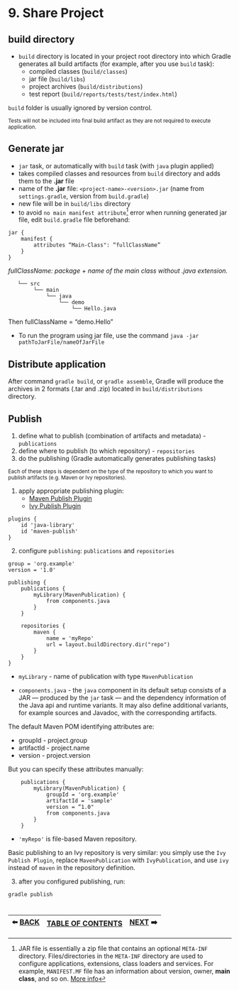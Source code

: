 # 9. Share Project

## build directory

- `build` directory is located in your project root directory into which Gradle generates all build artifacts (for example, after you use `build` task):
  - compiled classes (`build/classes`)
  - jar file (`build/libs`)
  - project archives (`build/distributions`)
  - test report (`build/reports/tests/test/index.html`)

`build` folder is usually ignored by version control.

<sub>Tests will not be included into final build artifact as they are not required to execute application.</sub>

## Generate jar

- `jar` task, or automatically with `build` task (with `java` plugin applied)
- takes compiled classes and resources from `build` directory and adds them to the **.jar** file
- name of the **.jar** file: `<project-name>-<version>.jar` (name from `settings.gradle`, version from `build.gradle`)
- new file will be in `build/libs` directory
- to avoid `no main manifest attribute`[^1] error when running generated jar file, edit `build.gradle` file beforehand:

```
jar {
    manifest {
        attributes “Main-Class": “fullClassName”
    }
}
```
*fullClassName: package + name of the main class without .java extension.*
```
   └── src
        └── main
            └── java 
                └── demo
                    └── Hello.java
```
Then fullClassName = “demo.Hello”

- To run the program using jar file, use the command `java -jar pathToJarFile/nameOfJarFile`

## Distribute application 

After command `gradle build`, or `gradle assemble`, Gradle will produce the archives in 2 formats (.tar and .zip) located in `build/distributions` directory.

## Publish

1) define what to publish (combination of artifacts and metadata) - `publications`
2) define where to publish (to which repository) - `repositories`
3) do the publishing (Gradle automatically generates publishing tasks)

<sub>Each of these steps is dependent on the type of the repository to which you want to publish artifacts (e.g. Maven or Ivy repositories).</sub>

1) apply appropriate publishing plugin:
    - [Maven Publish Plugin](https://docs.gradle.org/current/userguide/publishing_maven.html#publishing_maven)
    - [Ivy Publish Plugin](https://docs.gradle.org/current/userguide/publishing_ivy.html#publishing_ivy)

```
plugins {
    id 'java-library'
    id 'maven-publish'
}
```

2) configure `publishing`: `publications` and `repositories`
```
group = 'org.example'
version = '1.0'

publishing {
    publications {
        myLibrary(MavenPublication) {
            from components.java
        }
    }

    repositories {
        maven {
            name = 'myRepo'
            url = layout.buildDirectory.dir("repo")
        }
    }
}
```
- `myLibrary` - name of publication with type `MavenPublication`

- `components.java` - the `java` component in its default setup consists of a JAR — produced by the `jar` task — and the dependency information of the Java api and runtime variants. It may also define additional variants, for example sources and Javadoc, with the corresponding artifacts.

The default Maven POM identifying attributes are:
- groupId - project.group
- artifactId - project.name
- version - project.version

But you can specify these attributes manually:
```
    publications {
        myLibrary(MavenPublication) {
            groupId = 'org.example'
            artifactId = 'sample'
            version = “1.0"
            from components.java
        }
    }
```
- `'myRepo'` is file-based Maven repository.

Basic publishing to an Ivy repository is very similar: you simply use the `Ivy Publish Plugin`, replace `MavenPublication` with `IvyPublication`, and use `ivy` instead of `maven` in the repository definition.
 
3) after you configured publishing, run:
```
gradle publish
```
[^1]: JAR file is essentially a zip file that contains an optional `META-INF` directory. Files/directories in the `META-INF` directory are used to configure applications, extensions, class loaders and services. For example, `MANIFEST.MF` file has an information about version, owner, **main class**, and so on. [More info](https://docs.oracle.com/javase/7/docs/technotes/guides/jar/jar.html#The_META-INF_directory)
#   
|:arrow_left: [BACK](https://github.com/yanamlnk/gradle-notes/blob/main/contents/8-work-with-gradle/README.md)|[TABLE OF CONTENTS](https://github.com/yanamlnk/gradle-notes#table-of-contents)|[NEXT](https://github.com/yanamlnk/gradle-notes/blob/main/contents/10-multi-project-build/README.md) :arrow_right:|
| --- | --- | --- |
